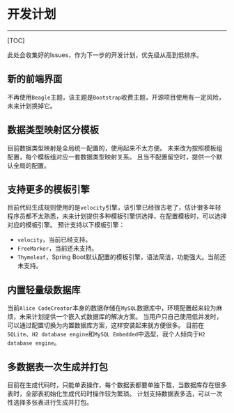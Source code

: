 # 开发计划
---

[TOC]

此处会收集好的Issues，作为下一步的开发计划，优先级从高到低排序。

## 新的前端界面
不再使用`Beagle`主题，该主题是`Bootstrap`收费主题，开源项目使用有一定风险，未来计划换掉它。

## 数据类型映射区分模板
目前数据类型映射是全局统一配置的，使用起来不太方便。
未来改为按照模板组配置，每个模板组对应一套数据类型映射关系。
且当不配置留空时，提供一个默认全局的配置。

## 支持更多的模板引擎
目前代码生成规则使用的是`velocity`引擎，该引擎已经很古老了，估计很多年轻程序员都不太熟悉，未来计划提供多种模板引擎供选择，在配置模板时，可以选择对应的模板引擎。
预计支持以下模板引擎：

* `velocity`，当前已经支持。
* `FreeMarker`，当前还未支持。
* `Thymeleaf`，Spring Boot默认配置的模板引擎，语法简洁，功能强大。当前还未支持。

## 内置轻量级数据库
当前`Alice CodeCreator`本身的数据存储在`MySQL`数据库中，环境配置起来较为麻烦，未来计划提供一个嵌入式数据库的解决方案。
当用户只自己使用低并发时，可以通过配置切换为内置数据库方案，这样安装起来就方便很多。
目前在`SQLite`、`H2 database engine`和`MySQL Embedded`中选型，我个人倾向于`H2 database engine`。

## 多数据表一次生成并打包
目前在生成代码时，只能单表操作，每个数据表都要单独下载，当数据库存在很多表时，全部表初始化生成代码时操作较为繁琐。
计划支持数据表多选，可以一次性选择多张表进行生成并打包。
